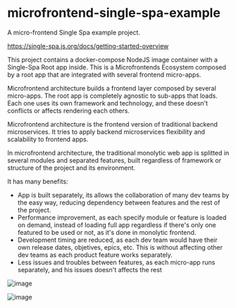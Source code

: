 # microfrontend-single-spa-example
A micro-frontend Single Spa example project.

https://single-spa.js.org/docs/getting-started-overview

This project contains a docker-compose NodeJS image container with a Single-Spa Root app inside. This is a Microfrontends Ecosystem composed by a root app that are integrated with several frontend micro-apps.

Microfrontend architecture builds a frontend layer composed by several micro-apps. The root app is completely agnostic to sub-apps that loads. Each one uses its own framework and technology, and these doesn't conflicts or affects rendering each others.

Microfrontend architecture is the frontend version of traditional backend microservices. It tries to apply backend microservices flexibility and scalability to frontend apps.

In microfrontend architecture, the traditional monolytic web app is splitted in several modules and separated features, built regardless of framework or structure of the project and its environment.

It has many benefits:

- App is built separately, its allows the collaboration of many dev teams by the easy way, reducing dependency between features and the rest of the project.
- Performance improvement, as each specify module or feature is loaded on demand, instead of loading full app regardless if there's only one featured to be used or not, as it's done in monolytic frontend.
- Development timing are reduced, as each dev team would have their own release dates, objetives, epics, etc. This is without affecting other dev teams as each product feature works separately.
- Less issues and troubles between features, as each micro-app runs separately, and his issues doesn't affects the rest

![image](https://github.com/salvadorweb89/microfrontend-single-spa-example/assets/9569430/e081ac92-1db5-477d-95c0-a55dd8ff58f3 "Monolytic Frontend")

![image](https://github.com/salvadorweb89/microfrontend-single-spa-example/assets/9569430/ead95ed4-0288-43ef-9914-7f617ffb6f03 "End-to-end Teams with Micro-frontend Apps")

